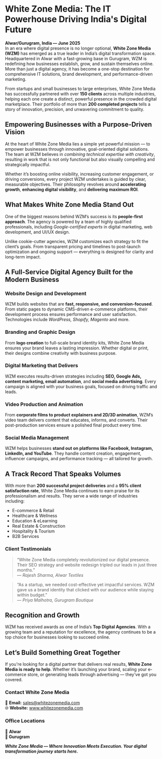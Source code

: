 <h1>White Zone Media: The IT Powerhouse Driving India's Digital Future</h1>
  <p><strong>Alwar/Gurugram, India — June 2025</strong><br>
  In an era where digital presence is no longer optional, <strong>White Zone Media (WZM)</strong> has emerged as a true leader in India’s digital transformation space. Headquartered in Alwar with a fast-growing base in Gurugram, WZM is redefining how businesses establish, grow, and sustain themselves online. More than just a digital agency, it has become a one-stop destination for comprehensive IT solutions, brand development, and performance-driven marketing.</p>

  <p>From startups and small businesses to large enterprises, White Zone Media has successfully partnered with over <strong>150 clients</strong> across multiple industries, helping each one create a distinct, powerful presence in the crowded digital marketplace. Their portfolio of more than <strong>200 completed projects</strong> tells a story of innovation, precision, and unwavering commitment to quality.</p>

  <h2>Empowering Businesses with a Purpose-Driven Vision</h2>
  <p>At the heart of White Zone Media lies a simple yet powerful mission — to empower businesses through innovative, goal-oriented digital solutions. The team at WZM believes in <em>combining technical expertise with creativity</em>, resulting in work that is not only functional but also visually compelling and strategically impactful.</p>

  <p>Whether it’s boosting online visibility, increasing customer engagement, or driving conversions, every project WZM undertakes is guided by clear, measurable objectives. Their philosophy revolves around <strong>accelerating growth</strong>, <strong>enhancing digital visibility</strong>, and <strong>delivering maximum ROI</strong>.</p>

  <h2>What Makes White Zone Media Stand Out</h2>
  <p>One of the biggest reasons behind WZM’s success is its <strong>people-first approach</strong>. The agency is powered by a team of highly qualified professionals, including <em>Google-certified experts</em> in digital marketing, web development, and UI/UX design.</p>

  <p>Unlike cookie-cutter agencies, WZM customizes each strategy to fit the client’s goals. From transparent pricing and timelines to post-launch optimization and ongoing support — everything is designed for clarity and long-term impact.</p>

  <h2>A Full-Service Digital Agency Built for the Modern Business</h2>

  <h3>Website Design and Development</h3>
  <p>WZM builds websites that are <strong>fast, responsive, and conversion-focused</strong>. From static pages to dynamic CMS-driven e-commerce platforms, their development process ensures performance and user satisfaction. Technologies include <em>WordPress, Shopify, Magento</em> and more.</p>

  <h3>Branding and Graphic Design</h3>
  <p>From <strong>logo creation</strong> to full-scale brand identity kits, White Zone Media ensures your brand leaves a lasting impression. Whether digital or print, their designs combine creativity with business purpose.</p>

  <h3>Digital Marketing that Delivers</h3>
  <p>WZM executes results-driven strategies including <strong>SEO, Google Ads, content marketing, email automation</strong>, and <strong>social media advertising</strong>. Every campaign is aligned with your business goals, focused on driving traffic and leads.</p>

  <h3>Video Production and Animation</h3>
  <p>From <strong>corporate films to product explainers and 2D/3D animation</strong>, WZM’s video team delivers content that educates, informs, and converts. Their post-production services ensure a polished final product every time.</p>

  <h3>Social Media Management</h3>
  <p>WZM helps businesses <strong>stand out on platforms like Facebook, Instagram, LinkedIn, and YouTube</strong>. They handle content creation, engagement, influencer campaigns, and performance tracking — all tailored for growth.</p>

  <h2>A Track Record That Speaks Volumes</h2>
  <p>With more than <strong>200 successful project deliveries</strong> and a <strong>95% client satisfaction rate</strong>, White Zone Media continues to earn praise for its professionalism and results. They serve a wide range of industries including:</p>

  <ul>
    <li>E-commerce & Retail</li>
    <li>Healthcare & Wellness</li>
    <li>Education & eLearning</li>
    <li>Real Estate & Construction</li>
    <li>Hospitality & Tourism</li>
    <li>B2B Services</li>
  </ul>

  <h3>Client Testimonials</h3>
  <blockquote>
    “White Zone Media completely revolutionized our digital presence. Their SEO strategy and website redesign tripled our leads in just three months.”<br>
    — <em>Rajesh Sharma, Alwar Textiles</em>
  </blockquote>

  <blockquote>
    “As a startup, we needed cost-effective yet impactful services. WZM gave us a brand identity that clicked with our audience while staying within budget.”<br>
    — <em>Priya Malhotra, Gurugram Boutique</em>
  </blockquote>

  <h2>Recognition and Growth</h2>
  <p>WZM has received awards as one of India’s <strong>Top Digital Agencies</strong>. With a growing team and a reputation for excellence, the agency continues to be a top choice for businesses looking to succeed online.</p>

  <h2>Let’s Build Something Great Together</h2>
  <p>If you're looking for a digital partner that delivers real results, <strong>White Zone Media is ready to help</strong>. Whether it’s launching your brand, scaling your e-commerce store, or generating leads through advertising — they’ve got you covered.</p>

  <h3>Contact White Zone Media</h3>
  <p>
    📧 <strong>Email:</strong> <a href="mailto:sales@whitezonemedia.com">sales@whitezonemedia.com</a><br>
    🌐 <strong>Website:</strong> <a href="https://www.whitezonemedia.com" target="_blank">www.whitezonemedia.com</a>
  </p>

  <h3>Office Locations</h3>
  <p>
    🏢 <strong>Alwar<br>
    🏢 <strong>Gurugram
  </p>

  <p><em>White Zone Media — Where Innovation Meets Execution. Your digital transformation journey starts here.</em></p>
